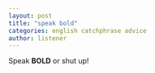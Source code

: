 ```yaml
---
layout: post
title: "speak bold"
categories: english catchphrase advice
author: listener
---
```


Speak **BOLD** or shut up!

